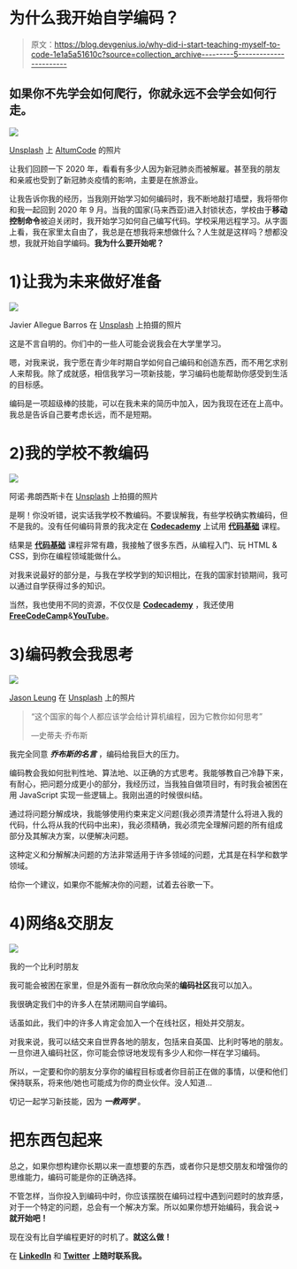 # 为什么我开始自学编码？

> 原文：<https://blog.devgenius.io/why-did-i-start-teaching-myself-to-code-1e1a5a51610c?source=collection_archive---------5----------------------->

## 如果你不先学会如何爬行，你就永远不会学会如何行走。

![](img/5c5822d5b52e1d68f6aa22406855ed9e.png)

[Unsplash](https://unsplash.com?utm_source=medium&utm_medium=referral) 上 [AltumCode](https://unsplash.com/@altumcode?utm_source=medium&utm_medium=referral) 的照片

让我们回顾一下 2020 年，看看有多少人因为新冠肺炎而被解雇。甚至我的朋友和亲戚也受到了新冠肺炎疫情的影响，主要是在旅游业。

让我告诉你我的经历，当我刚开始学习如何编码时，我不断地敲打墙壁，我将带你和我一起回到 2020 年 9 月。当我的国家(马来西亚)进入封锁状态，学校由于**移动控制命令**被迫关闭时，我开始学习如何自己编写代码。学校采用远程学习。从字面上看，我在家里太自由了，我总是在想我将来想做什么？人生就是这样吗？想都没想，我就开始自学编码。**我为什么要开始呢？**

# **1)让我为未来做好准备**

![](img/17b77c2c3b74e8e5d4326c5d37c80402.png)

Javier Allegue Barros 在 [Unsplash](https://unsplash.com?utm_source=medium&utm_medium=referral) 上拍摄的照片

这是不言自明的。你们中的一些人可能会说我会在大学里学习。

嗯，对我来说，我宁愿在青少年时期自学如何自己编码和创造东西，而不用乞求别人来帮我。除了成就感，相信我学习一项新技能，学习编码也能帮助你感受到生活的目标感。

编码是一项超级棒的技能，可以在我未来的简历中加入，因为我现在还在上高中。我总是告诉自己要考虑长远，而不是短期。

# 2)我的学校不教编码

![](img/16522e5bb75ec6383207d886d09b622d.png)

阿诺·弗朗西斯卡在 [Unsplash](https://unsplash.com?utm_source=medium&utm_medium=referral) 上拍摄的照片

是啊！你没听错，说实话我学校不教编码。不要误解我，有些学校确实教编码，但不是我的。没有任何编码背景的我决定在 [**Codecademy**](http://www.codecademy.com) 上试用 [**代码基础**](https://www.codecademy.com/learn/paths/code-foundations) 课程。

结果是 [**代码基础**](https://www.codecademy.com/learn/paths/code-foundations) 课程非常有趣，我接触了很多东西，从编程入门、玩 HTML & CSS，到你在编程领域能做什么。

对我来说最好的部分是，与我在学校学到的知识相比，在我的国家封锁期间，我可以通过自学获得过多的知识。

当然，我也使用不同的资源，不仅仅是 [**Codecademy**](http://www.codecademy.com) ，我还使用[**FreeCodeCamp**](https://www.freecodecamp.org/)&[**YouTube**](http://www.youtube.com)。

# 3)编码教会我思考

![](img/59af6f0bb76454bf494c404f76742f1e.png)

[Jason Leung](https://unsplash.com/@ninjason?utm_source=medium&utm_medium=referral) 在 [Unsplash](https://unsplash.com?utm_source=medium&utm_medium=referral) 上的照片

> “这个国家的每个人都应该学会给计算机编程，因为它教你如何思考”
> 
> —史蒂夫·乔布斯

我完全同意 ***乔布斯的名言*** ，编码给我巨大的压力。

编码教会我如何批判性地、算法地、以正确的方式思考。我能够教自己冷静下来，有耐心，把问题分成更小的部分，我经历过，当我独自做项目时，有时我会被困在用 JavaScript 实现一些逻辑上。我刚出道的时候很纠结。

通过将问题分解成块，我能够使用约束来定义问题(我必须弄清楚什么将进入我的代码，什么将从我的代码中出来)，我必须精确，我必须完全理解问题的所有组成部分及其解决方案，以便解决问题。

这种定义和分解解决问题的方法非常适用于许多领域的问题，尤其是在科学和数学领域。

给你一个建议，如果你不能解决你的问题，试着去谷歌一下。

# 4)网络&交朋友

![](img/5e25e2e4c0b1f370cf073de040b085ba.png)

我的一个比利时朋友

我可能会被困在家里，但是外面有一群欣欣向荣的**编码社区**我可以加入。

我很确定我们中的许多人在禁闭期间自学编码。

话虽如此，我们中的许多人肯定会加入一个在线社区，相处并交朋友。

对我来说，我可以结交来自世界各地的朋友，包括来自英国、比利时等地的朋友。一旦你进入编码社区，你可能会惊讶地发现有多少人和你一样在学习编码。

所以，一定要和你的朋友分享你的编程目标或者你目前正在做的事情，以便和他们保持联系，将来他/她也可能成为你的商业伙伴。没人知道…

切记一起学习新技能，因为 ***一教两学*** 。

# 把东西包起来

总之，如果你想构建你长期以来一直想要的东西，或者你只是想交朋友和增强你的思维能力，编码可能是你的正确选择。

不管怎样，当你投入到编码中时，你应该摆脱在编码过程中遇到问题时的放弃感，对于一个特定的问题，总会有一个解决方案。所以如果你想开始编码，我会说-> **就开始吧！**

现在没有比自学编程更好的时机了。**就这么做！**

在 [**LinkedIn**](https://www.linkedin.com/in/eugene-goh-5236241a9/) 和 [**Twitter**](https://twitter.com/EugeneGohHere) **上随时联系我。**